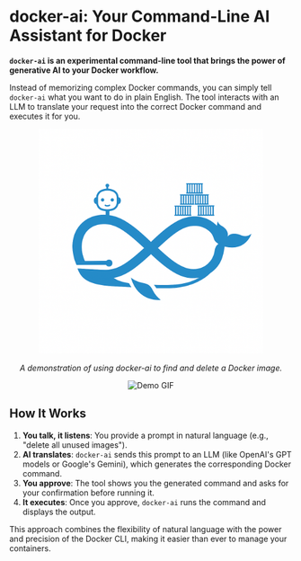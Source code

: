 # docker-ai: Your Command-Line AI Assistant for Docker

**`docker-ai` is an experimental command-line tool that brings the power of generative AI to your Docker workflow.**

Instead of memorizing complex Docker commands, you can simply tell `docker-ai` what you want to do in plain English. The tool interacts with an LLM to translate your request into the correct Docker command and executes it for you.

<p align="center">
  <picture>
    <source media="(prefers-color-scheme: dark)" srcset="assets/logo-dark.png">
    <source media="(prefers-color-scheme: light)" srcset="assets/logo-light.png">
    <img alt="docker-ai logo" src="assets/logo-light.png" width="400">
  </picture>
</p>

<p align="center">
  <em>A demonstration of using docker-ai to find and delete a Docker image.</em>
</p>

<p align="center">
  <img alt="Demo GIF" src="assets/demo.gif">
</p>


## How It Works

1.  **You talk, it listens**: You provide a prompt in natural language (e.g., "delete all unused images").
2.  **AI translates**: `docker-ai` sends this prompt to an LLM (like OpenAI's GPT models or Google's Gemini), which generates the corresponding Docker command.
3.  **You approve**: The tool shows you the generated command and asks for your confirmation before running it.
4.  **It executes**: Once you approve, `docker-ai` runs the command and displays the output.

This approach combines the flexibility of natural language with the power and precision of the Docker CLI, making it easier than ever to manage your containers. 